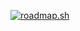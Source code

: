 [![roadmap.sh](https://roadmap.sh/card/wide/67058008fb4be684db8c1d8f?variant=dark&roadmaps=vue%2Cfrontend%2Creact%2Ctypescript)](https://roadmap.sh)
